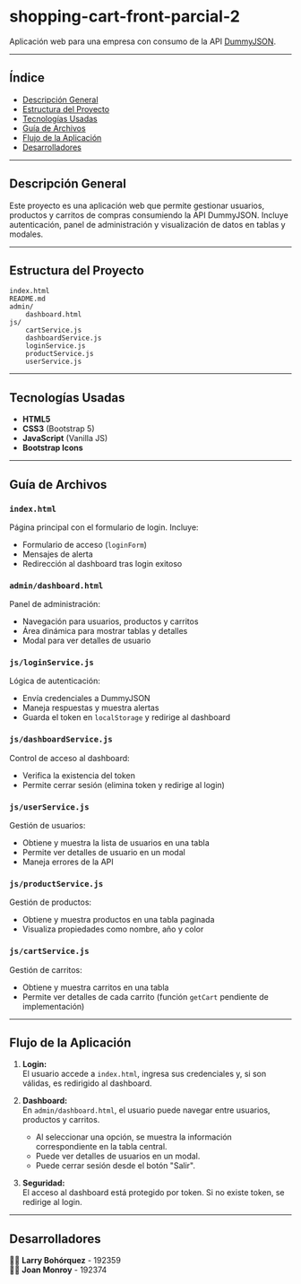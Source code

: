 # shopping-cart-front-parcial-2

Aplicación web para una empresa con consumo de la API [DummyJSON](https://dummyjson.com/).

---

## Índice

- [Descripción General](#descripción-general)
- [Estructura del Proyecto](#estructura-del-proyecto)
- [Tecnologías Usadas](#tecnologías-usadas)
- [Guía de Archivos](#guía-de-archivos)
- [Flujo de la Aplicación](#flujo-de-la-aplicación)
- [Desarrolladores](#desarrolladores)

---

## Descripción General

Este proyecto es una aplicación web que permite gestionar usuarios, productos y carritos de compras consumiendo la API DummyJSON. Incluye autenticación, panel de administración y visualización de datos en tablas y modales.

---

## Estructura del Proyecto

```
index.html
README.md
admin/
    dashboard.html
js/
    cartService.js
    dashboardService.js
    loginService.js
    productService.js
    userService.js
```

---

## Tecnologías Usadas

- **HTML5**
- **CSS3** (Bootstrap 5)
- **JavaScript** (Vanilla JS)
- **Bootstrap Icons**

---

## Guía de Archivos

### `index.html`

Página principal con el formulario de login. Incluye:
- Formulario de acceso (`loginForm`)
- Mensajes de alerta
- Redirección al dashboard tras login exitoso

### `admin/dashboard.html`

Panel de administración:
- Navegación para usuarios, productos y carritos
- Área dinámica para mostrar tablas y detalles
- Modal para ver detalles de usuario

### `js/loginService.js`

Lógica de autenticación:
- Envía credenciales a DummyJSON
- Maneja respuestas y muestra alertas
- Guarda el token en `localStorage` y redirige al dashboard

### `js/dashboardService.js`

Control de acceso al dashboard:
- Verifica la existencia del token
- Permite cerrar sesión (elimina token y redirige al login)

### `js/userService.js`

Gestión de usuarios:
- Obtiene y muestra la lista de usuarios en una tabla
- Permite ver detalles de usuario en un modal
- Maneja errores de la API

### `js/productService.js`

Gestión de productos:
- Obtiene y muestra productos en una tabla paginada
- Visualiza propiedades como nombre, año y color

### `js/cartService.js`

Gestión de carritos:
- Obtiene y muestra carritos en una tabla
- Permite ver detalles de cada carrito (función `getCart` pendiente de implementación)

---

## Flujo de la Aplicación

1. **Login:**  
   El usuario accede a `index.html`, ingresa sus credenciales y, si son válidas, es redirigido al dashboard.

2. **Dashboard:**  
   En `admin/dashboard.html`, el usuario puede navegar entre usuarios, productos y carritos.  
   - Al seleccionar una opción, se muestra la información correspondiente en la tabla central.
   - Puede ver detalles de usuarios en un modal.
   - Puede cerrar sesión desde el botón "Salir".

3. **Seguridad:**  
   El acceso al dashboard está protegido por token. Si no existe token, se redirige al login.

---

## Desarrolladores

👨‍💻 **Larry Bohórquez** - 192359  
👨‍💻 **Joan Monroy** - 192374